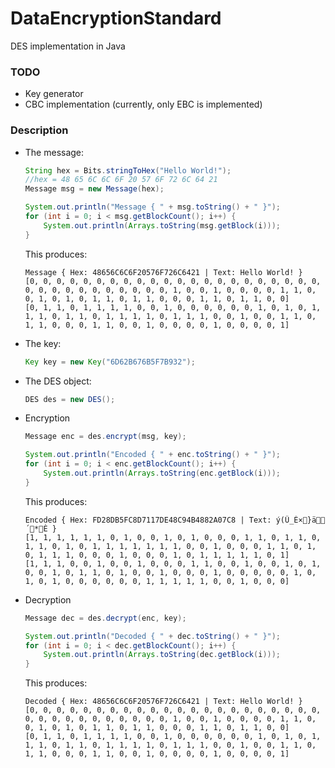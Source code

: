 # DataEncryptionStandard
DES implementation in Java

### TODO
- Key generator
- CBC implementation (currently, only EBC is implemented)

### Description
- The message:
  ```java
  String hex = Bits.stringToHex("Hello World!");
  //hex = 48 65 6C 6C 6F 20 57 6F 72 6C 64 21
  Message msg = new Message(hex);
  
  System.out.println("Message { " + msg.toString() + " }");
  for (int i = 0; i < msg.getBlockCount(); i++) {
      System.out.println(Arrays.toString(msg.getBlock(i)));
  }
  ```
  This produces:
  ```
  Message { Hex: 48656C6C6F20576F726C6421 | Text: Hello World! }
  [0, 0, 0, 0, 0, 0, 0, 0, 0, 0, 0, 0, 0, 0, 0, 0, 0, 0, 0, 0, 0, 0, 0, 0, 0, 0, 0, 0, 0, 0, 0, 0, 0, 1, 0, 0, 1, 0, 0, 0, 0, 1, 1, 0, 0, 1, 0, 1, 0, 1, 1, 0, 1, 1, 0, 0, 0, 1, 1, 0, 1, 1, 0, 0]
  [0, 1, 1, 0, 1, 1, 1, 1, 0, 0, 1, 0, 0, 0, 0, 0, 0, 1, 0, 1, 0, 1, 1, 1, 0, 1, 1, 0, 1, 1, 1, 1, 0, 1, 1, 1, 0, 0, 1, 0, 0, 1, 1, 0, 1, 1, 0, 0, 0, 1, 1, 0, 0, 1, 0, 0, 0, 0, 1, 0, 0, 0, 0, 1]
  ```
- The key:
  ```java
  Key key = new Key("6D62B676B5F7B932");
  ```
- The DES object:
  ```java
  DES des = new DES();
  ```
- Encryption
  ```java
  Message enc = des.encrypt(msg, key);
  
  System.out.println("Encoded { " + enc.toString() + " }");
  for (int i = 0; i < enc.getBlockCount(); i++) {
      System.out.println(Arrays.toString(enc.getBlock(i)));
  }
  ```
  This produces:
  ```
  Encoded { Hex: FD28DB5FC8D7117DE48C94B4882A07C8 | Text: ý(Û_È×}ä´*È }
  [1, 1, 1, 1, 1, 1, 0, 1, 0, 0, 1, 0, 1, 0, 0, 0, 1, 1, 0, 1, 1, 0, 1, 1, 0, 1, 0, 1, 1, 1, 1, 1, 1, 1, 0, 0, 1, 0, 0, 0, 1, 1, 0, 1, 0, 1, 1, 1, 0, 0, 0, 1, 0, 0, 0, 1, 0, 1, 1, 1, 1, 1, 0, 1]
  [1, 1, 1, 0, 0, 1, 0, 0, 1, 0, 0, 0, 1, 1, 0, 0, 1, 0, 0, 1, 0, 1, 0, 0, 1, 0, 1, 1, 0, 1, 0, 0, 1, 0, 0, 0, 1, 0, 0, 0, 0, 0, 1, 0, 1, 0, 1, 0, 0, 0, 0, 0, 0, 1, 1, 1, 1, 1, 0, 0, 1, 0, 0, 0]
  ```
- Decryption
  ```java
  Message dec = des.decrypt(enc, key);
  
  System.out.println("Decoded { " + dec.toString() + " }");
  for (int i = 0; i < dec.getBlockCount(); i++) {
      System.out.println(Arrays.toString(dec.getBlock(i)));
  }
  ```
  This produces:
  ```
  Decoded { Hex: 48656C6C6F20576F726C6421 | Text: Hello World! }
  [0, 0, 0, 0, 0, 0, 0, 0, 0, 0, 0, 0, 0, 0, 0, 0, 0, 0, 0, 0, 0, 0, 0, 0, 0, 0, 0, 0, 0, 0, 0, 0, 0, 1, 0, 0, 1, 0, 0, 0, 0, 1, 1, 0, 0, 1, 0, 1, 0, 1, 1, 0, 1, 1, 0, 0, 0, 1, 1, 0, 1, 1, 0, 0]
  [0, 1, 1, 0, 1, 1, 1, 1, 0, 0, 1, 0, 0, 0, 0, 0, 0, 1, 0, 1, 0, 1, 1, 1, 0, 1, 1, 0, 1, 1, 1, 1, 0, 1, 1, 1, 0, 0, 1, 0, 0, 1, 1, 0, 1, 1, 0, 0, 0, 1, 1, 0, 0, 1, 0, 0, 0, 0, 1, 0, 0, 0, 0, 1]
  ```
